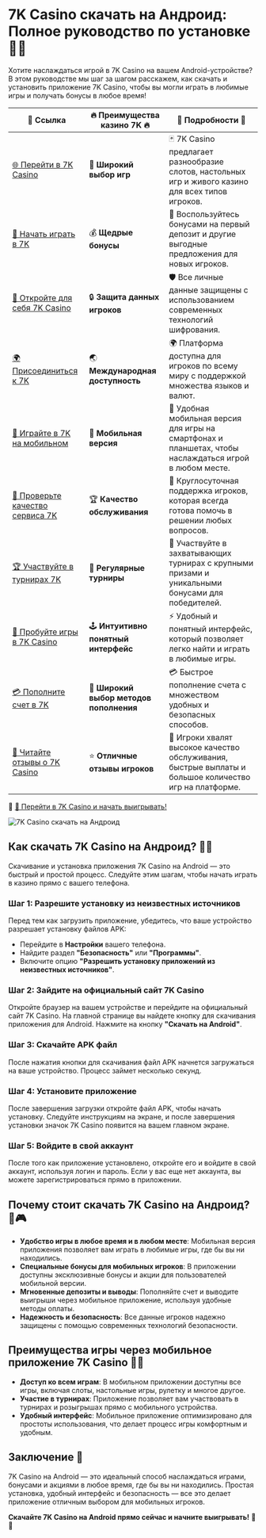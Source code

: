 # 7K Casino скачать на Андроид: Полное руководство по установке 📱🎰

Хотите наслаждаться игрой в 7K Casino на вашем Android-устройстве? В этом руководстве мы шаг за шагом расскажем, как скачать и установить приложение 7K Casino, чтобы вы могли играть в любимые игры и получать бонусы в любое время!

| 🔗 **Ссылка**                                         | 🔥 **Преимущества казино 7K** 🔥  | 🌟 **Подробности** 🌟 |
|-----------------------------------------------------|-------------------------------------|----------------------|
| [🌐 Перейти в 7K Casino](https://brandplay.link/BvQyFShp) | 🎰 **Широкий выбор игр**           | 🃏 7K Casino предлагает разнообразие слотов, настольных игр и живого казино для всех типов игроков. |
| [💸 Начать играть в 7K](https://brandplay.link/BvQyFShp) | 💰 **Щедрые бонусы**               | 🎁 Воспользуйтесь бонусами на первый депозит и другие выгодные предложения для новых игроков. |
| [🔐 Откройте для себя 7K Casino](https://brandplay.link/BvQyFShp) | 🔒 **Защита данных игроков**       | 🛡️ Все личные данные защищены с использованием современных технологий шифрования. |
| [🌍 Присоединиться к 7K](https://brandplay.link/BvQyFShp) | 🌏 **Международная доступность**   | 🌍 Платформа доступна для игроков по всему миру с поддержкой множества языков и валют. |
| [📱 Играйте в 7K на мобильном](https://brandplay.link/BvQyFShp) | 📲 **Мобильная версия**            | 📱 Удобная мобильная версия для игры на смартфонах и планшетах, чтобы наслаждаться игрой в любом месте. |
| [🔧 Проверьте качество сервиса 7K](https://brandplay.link/BvQyFShp) | 🏆 **Качество обслуживания**      | 🤝 Круглосуточная поддержка игроков, которая всегда готова помочь в решении любых вопросов. |
| [🏆 Участвуйте в турнирах 7K](https://brandplay.link/BvQyFShp) | 🎉 **Регулярные турниры**          | 🥇 Участвуйте в захватывающих турнирах с крупными призами и уникальными бонусами для победителей. |
| [🎯 Пробуйте игры в 7K Casino](https://brandplay.link/BvQyFShp) | 🕹️ **Интуитивно понятный интерфейс**| ⚡ Удобный и понятный интерфейс, который позволяет легко найти и играть в любимые игры. |
| [💳 Пополните счет в 7K](https://brandplay.link/BvQyFShp) | 💸 **Широкий выбор методов пополнения** | 💳 Быстрое пополнение счета с множеством удобных и безопасных способов. |
| [💬 Читайте отзывы о 7K Casino](https://brandplay.link/BvQyFShp) | ⭐ **Отличные отзывы игроков**     | 👏 Игроки хвалят высокое качество обслуживания, быстрые выплаты и большое количество игр на платформе. |

🔗 [🚀 Перейти в 7K Casino и начать выигрывать!](https://brandplay.link/BvQyFShp)

![7K Casino скачать на Андроид](https://play-lh.googleusercontent.com/UV71pWOfGVD6aYekoH3X4-SGe3ckvZ7cUPnD7CaSrAcBwe_jn84Q32z69AGA5qbYm-8=w1052-h592)

## Как скачать 7K Casino на Андроид? 📲🚀

Скачивание и установка приложения 7K Casino на Android — это быстрый и простой процесс. Следуйте этим шагам, чтобы начать играть в казино прямо с вашего телефона.

### Шаг 1: Разрешите установку из неизвестных источников

Перед тем как загрузить приложение, убедитесь, что ваше устройство разрешает установку файлов APK:
- Перейдите в **Настройки** вашего телефона.
- Найдите раздел **"Безопасность"** или **"Программы"**.
- Включите опцию **"Разрешить установку приложений из неизвестных источников"**.

### Шаг 2: Зайдите на официальный сайт 7K Casino

Откройте браузер на вашем устройстве и перейдите на официальный сайт 7K Casino. На главной странице вы найдете кнопку для скачивания приложения для Android. Нажмите на кнопку **"Скачать на Android"**.

### Шаг 3: Скачайте APK файл

После нажатия кнопки для скачивания файл APK начнется загружаться на ваше устройство. Процесс займет несколько секунд.

### Шаг 4: Установите приложение

После завершения загрузки откройте файл APK, чтобы начать установку. Следуйте инструкциям на экране, и после завершения установки значок 7K Casino появится на вашем главном экране.

### Шаг 5: Войдите в свой аккаунт

После того как приложение установлено, откройте его и войдите в свой аккаунт, используя логин и пароль. Если у вас еще нет аккаунта, вы можете зарегистрироваться прямо в приложении.

## Почему стоит скачать 7K Casino на Андроид? 🌟🎮

- **Удобство игры в любое время и в любом месте**: Мобильная версия приложения позволяет вам играть в любимые игры, где бы вы ни находились.
- **Специальные бонусы для мобильных игроков**: В приложении доступны эксклюзивные бонусы и акции для пользователей мобильной версии.
- **Мгновенные депозиты и выводы**: Пополняйте счет и выводите выигрыши через мобильное приложение, используя удобные методы оплаты.
- **Надежность и безопасность**: Все данные игроков надежно защищены с помощью современных технологий безопасности.

## Преимущества игры через мобильное приложение 7K Casino 📱💸

- **Доступ ко всем играм**: В мобильном приложении доступны все игры, включая слоты, настольные игры, рулетку и многое другое.
- **Участие в турнирах**: Приложение позволяет вам участвовать в турнирах и розыгрышах прямо с мобильного устройства.
- **Удобный интерфейс**: Мобильное приложение оптимизировано для простоты использования, что делает процесс игры комфортным и удобным.

## Заключение 🎉

7K Casino на Android — это идеальный способ наслаждаться играми, бонусами и акциями в любое время, где бы вы ни находились. Простая установка, удобный интерфейс и безопасность — все это делает приложение отличным выбором для мобильных игроков.

**Скачайте 7K Casino на Android прямо сейчас и начните выигрывать!** 🎰💥
